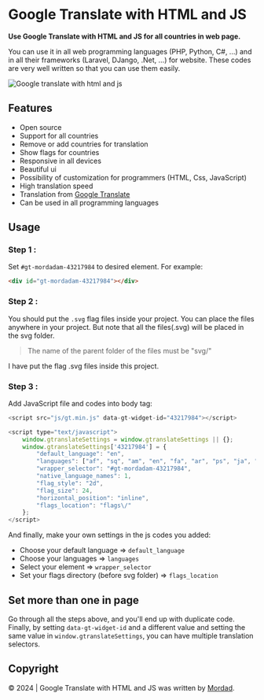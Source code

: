 # Google Translate with HTML and JS

**Use Google Translate with HTML and JS for all countries in web page.** 

You can use it in all web programming languages (PHP, Python, C#, ...) ​​and in all their frameworks (Laravel, DJango, .Net, ...) for website. These codes are very well written so that you can use them easily.

![Google translate with html and js](https://github.com/mordadam/google-translate-html-js/assets/170112182/6629aceb-6dba-4c47-892c-7cf936fdce3c)

## Features

-   Open source
-   Support for all countries
-   Remove or add countries for translation
-   Show flags for countries
-   Responsive in all devices
-   Beautiful ui
-   Possibility of customization for programmers (HTML, Css, JavaScript)
-   High translation speed
-   Translation from [Google Translate](https://translate.google.com)
-   Can be used in all programming languages

## Usage

### Step 1 :

Set `#gt-mordadam-43217984` to desired element. For example:

```html
<div id="gt-mordadam-43217984"></div>
```


### Step 2 :

You should put the `.svg` flag files inside your project. You can place the files anywhere in your project. But note that all the files(.svg) will be placed in the svg folder.

> The name of the parent folder of the files must be "svg/"

I have put the flag .svg files inside this project.

### Step 3 :

Add JavaScript file and codes into body tag:

```javascript
<script src="js/gt.min.js" data-gt-widget-id="43217984"></script>
```

```javascript
<script type="text/javascript">
    window.gtranslateSettings = window.gtranslateSettings || {};
    window.gtranslateSettings['43217984'] = {
        "default_language": "en",
        "languages": ["af", "sq", "am", "en", "fa", "ar", "ps", "ja", "zh-CN", "hy", "az", "eu", "be", "bn", "bs", "bg", "ca", "ceb", "ny", "zh-TW", "co", "hr", "cs", "da", "nl", "eo", "et", "tl", "fi", "fr", "fy", "gl", "ka", "de", "el", "gu", "ht", "ha", "haw", "iw", "hi", "hmn", "hu", "is", "ig", "id", "ga", "it", "jw", "kn", "kk", "km", "ko", "ku", "ky", "lo", "la", "lv", "lt", "lb", "mk", "mg", "ms", "ml", "mt", "mi", "mr", "mn", "my", "ne", "no", "pl", "pt", "pa", "ro", "ru", "sm", "gd", "sr", "st", "sn", "sd", "si", "sk", "sl", "so", "es", "su", "sw", "sv", "tg", "ta", "te", "th", "tr", "uk", "ur", "uz", "vi", "cy", "xh", "yi", "yo", "zu"],
        "wrapper_selector": "#gt-mordadam-43217984",
        "native_language_names": 1,
        "flag_style": "2d",
        "flag_size": 24,
        "horizontal_position": "inline",
        "flags_location": "flags\/"
    };
</script>
```

And finally, make your own settings in the js codes you added:

-   Choose your default language => `default_language`
-   Choose your languages => `languages`
-   Select your element => `wrapper_selector`
-   Set your flags directory (before svg folder) => `flags_location`

## Set more than one in page

Go through all the steps above, and you'll end up with duplicate code. Finally, by setting `data-gt-widget-id` and a different value and setting the same value in `window.gtranslateSettings`, you can have multiple translation selectors.

## Copyright

© 2024 | Google Translate with HTML and JS was written by [Mordad](https://mkhezerlou.ir).

